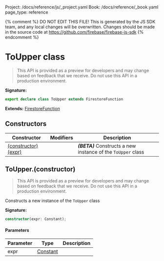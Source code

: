 Project: /docs/reference/js/_project.yaml
Book: /docs/reference/_book.yaml
page_type: reference

{% comment %}
DO NOT EDIT THIS FILE!
This is generated by the JS SDK team, and any local changes will be
overwritten. Changes should be made in the source code at
https://github.com/firebase/firebase-js-sdk
{% endcomment %}

# ToUpper class
> This API is provided as a preview for developers and may change based on feedback that we receive. Do not use this API in a production environment.
> 


<b>Signature:</b>

```typescript
export declare class ToUpper extends FirestoreFunction 
```
<b>Extends:</b> [FirestoreFunction](./firestore_.firestorefunction.md#firestorefunction_class)

## Constructors

|  Constructor | Modifiers | Description |
|  --- | --- | --- |
|  [(constructor)(expr)](./firestore_.toupper.md#toupperconstructor) |  | <b><i>(BETA)</i></b> Constructs a new instance of the <code>ToUpper</code> class |

## ToUpper.(constructor)

> This API is provided as a preview for developers and may change based on feedback that we receive. Do not use this API in a production environment.
> 

Constructs a new instance of the `ToUpper` class

<b>Signature:</b>

```typescript
constructor(expr: Constant);
```

#### Parameters

|  Parameter | Type | Description |
|  --- | --- | --- |
|  expr | [Constant](./firestore_.constant.md#constant_class) |  |

